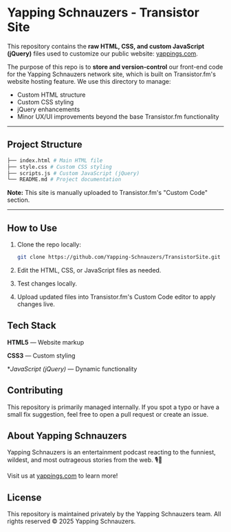# Yapping Schnauzers - Transistor Site

This repository contains the **raw HTML, CSS, and custom JavaScript (jQuery)** files used to customize our public website: [yappings.com](https://yappings.com).

The purpose of this repo is to **store and version-control** our front-end code for the Yapping Schnauzers network site, which is built on Transistor.fm's website hosting feature. We use this directory to manage:

- Custom HTML structure
- Custom CSS styling
- jQuery enhancements
- Minor UX/UI improvements beyond the base Transistor.fm functionality

---

## Project Structure

  ```bash
  ├── index.html # Main HTML file
  ├── style.css # Custom CSS styling
  ├── scripts.js # Custom JavaScript (jQuery)
  └── README.md # Project documentation
```

**Note:** This site is manually uploaded to Transistor.fm's "Custom Code" section.

---

## How to Use

1. Clone the repo locally:
   ```bash
   git clone https://github.com/Yapping-Schnauzers/TransistorSite.git
   
2. Edit the HTML, CSS, or JavaScript files as needed.

3. Test changes locally.

4. Upload updated files into Transistor.fm's Custom Code editor to apply changes live.

## Tech Stack

**HTML5** — Website markup

**CSS3** — Custom styling

**JavaScript (jQuery)* — Dynamic functionality

## Contributing

This repository is primarily managed internally. If you spot a typo or have a small fix suggestion, feel free to open a pull request or create an issue.

## About Yapping Schnauzers

Yapping Schnauzers is an entertainment podcast reacting to the funniest, wildest, and most outrageous stories from the web. 🎙️🐾

Visit us at [yappings.com](https://yappings.com) to learn more!

## License

This repository is maintained privately by the Yapping Schnauzers team.
All rights reserved © 2025 Yapping Schnauzers.

